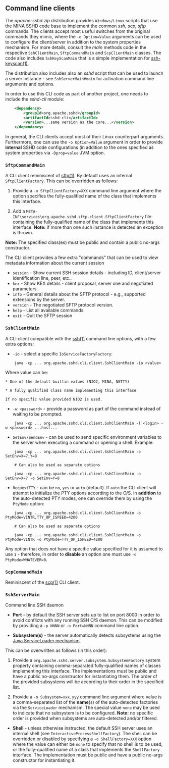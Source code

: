 ## Command line clients

The _apache-sshd.zip_ distribution provides `Windows/Linux` scripts that use the MINA SSHD code base to implement the common
_ssh, scp, sftp_ commands. The clients accept most useful switches from the original commands they mimic, where the `-o Option=Value`
arguments can be used to configure the client/server in addition to the system properties mechanism. For more details, consult
the _main_ methods code in the respective `SshClientMain`, `SftpCommandMain` and `ScpClientMain` classes. The code also includes
`SshKeyScanMain` that is a simple implementation for [ssh-keyscan(1)](https://www.freebsd.org/cgi/man.cgi?query=ssh-keyscan&sektion=1).

The distribution also includes also an _sshd_ script that can be used to launch a server instance - see `SshServerMain#main`
for activation command line arguments and options.

In order to use this CLI code as part of another project, one needs to include the _sshd-cli_ module:

```xml
    <dependency>
        <groupId>org.apache.sshd</groupId>
        <artifactId>sshd-cli</artifactId>
        <version>...same version as the core...</version>
    </dependency>
```

In general, the CLI clients accept most of their Linux counterpart arguments. Furthermore, one can use the `-o Option=Value`
argument in order to provide **internal** SSHD code configurations (in addition to the ones specified as system
properties via `-Dprop=value` JVM option.

### `SftpCommandMain`

A CLI client reminiscent of [sftp(1)](https://linux.die.net/man/1/sftp). By default uses an internal `SftpClientFactory`.
This can be overridden as follows:

1. Provide a `-o SftpClientFactory=XXX` command line argument where the option specifies the fully-qualified name of
the class that implements this interface.

2. Add a `META-INF\services\org.apache.sshd.sftp.client.SftpClientFactory` file containing the fully-qualified name of
the class that implements this interface. **Note:** if more than one such instance is detected an exception is thrown.

**Note:** The specified class(es) must be public and contain a public no-args constructor.

The CLI client provides a few extra "commands" that can be used to view metadata information about the current session

* `session` - Show current SSH session details - including ID, client/server identification line, peer, etc..
* `kex` - Show KEX details - client proposal, server one and negotiated parameters.
* `info` - General details about the SFTP protocol - e.g., supported extensions by the server.
* `version` - The negotiated SFTP protocol version.
* `help` - List all available commands.
* `exit` - Quit the SFTP session

### `SshClientMain`

A CLI client compatible with the [ssh(1)](https://linux.die.net/man/1/ssh) command line options, with a few extra options:

* `-io` - select a specific `IoServiceFactoryFactory`:

```
    java -cp ... org.apache.sshd.cli.client.SshClientMain -io <value>
```

Where value can be:

    * One of the default builtin values (NIO2, MINA, NETTY)

    * A fully qualified class name implementing this interface

    If no specific value provided NIO2 is used.

* `-w <password>` - provide a password as part of the command instead of waiting to be prompted.

```
    java -cp ... org.apache.sshd.cli.client.SshClientMain -l <login> -w <password> ...host...
```

* `SetEnv/SendEnv` - can be used to send specific environment variables to the server when executing a command
or opening a shell. Example:

```
    java -cp ... org.apache.sshd.cli.client.SshClientMain -o SetEnv=X=7,Y=8

    # Can also be used as separate options

    java -cp ... org.apache.sshd.cli.client.SshClientMain -o SetEnv=X=7 -o SetEnv=Y=8
```

* `RequestTTY` - can be `no`, `yes` or `auto` (default). If `auto` the CLI client will attempt to initialize
the PTY options according to the O/S. In **addition** to the auto-detected PTY modes, one can override them
by using the `PtyMode` option:

```
    java -cp ... org.apache.sshd.cli.client.SshClientMain -o PtyMode=VINTR,TTY_OP_ISPEED=4200

    # Can also be used as separate options

    java -cp ... org.apache.sshd.cli.client.SshClientMain -o PtyMode=VINTR -o PtyMode=TTY_OP_ISPEED=4200
```

Any option that does not have a specific value specified for it is assumed to use `1` - therefore, in order
to **disable** an option one must use `-o PtyMode=WHATEVER=0`.

### `ScpCommandMain`

Reminiscent of the [scp(1)](https://linux.die.net/man/1/scp) CLI client.

### `SshServerMain`

Command line SSH daemon

* **Port** - by default the SSH server sets up to list on port 8000 in order to avoid conflicts with any running SSH O/S daemon.
This can be modified by providing a `-p NNNN` or `-o Port=NNNN` command line option.

* **Subsystem(s)** - the server automatically detects subsystems using the
[Java ServiceLoader mechanism](https://docs.oracle.com/javase/8/docs/api/java/util/ServiceLoader.html).

This can be overwritten as follows (in this order):

1. Provide a `org.apache.sshd.server.subsystem.SubsystemFactory` system property containing comma-separated fully-qualified names of classes implementing
this interface. The implementations must be public and have a public no-args constructor for instantiating them. The order of the provided subsystems will
be according to their order in the specified list.

2. Provide a `-o Subsystem=xxx,yyy` command line argument where value is a comma-separated list of the **name**(s) of the auto-detected factories via
the `ServiceLoader` mechanism. The special value `none` may be used to indicate that no subsystem is to be configured. **Note:** no specific order is
provided when subsystems are auto-detected and/or filtered.

* **Shell** - unless otherwise instructed, the default SSH server uses an internal shell (see `InteractiveProcessShellFactory`). The shell can be overridden
or disabled by specifying a `-o ShellFactory=XXX` option where the value can either be `none` to specify that no shell is to be used, or the fully-qualified
name of a class that implements the `ShellFactory` interface. The implementation must be public and have a public no-args constructor for instantiating it.
